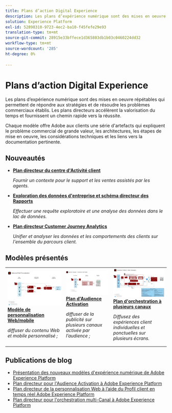 ```yaml
---
title: Plans d’action Digital Experience
description: Les plans d’expérience numérique sont des mises en oeuvre répétables qui permettent de répondre aux stratégies et de résoudre les problèmes commerciaux établis. Ils accélèrent le délai d'évaluation et fournissent un chemin rapide vers la réussite.
solution: Experience Platform
exl-id: 52898310-9723-4ec2-ba10-f45fefe29e93
translation-type: tm+mt
source-git-commit: 28915e33bffece1d365803db1b03c0460224dd32
workflow-type: tm+mt
source-wordcount: '285'
ht-degree: 0%

---
```


# Plans d’action Digital Experience

Les plans d’expérience numérique sont des mises en oeuvre répétables qui permettent de répondre aux stratégies et de résoudre les problèmes commerciaux établis. Les plans directeurs accélèrent la valorisation du temps et fournissent un chemin rapide vers la réussite.

Chaque modèle offre Adobe aux clients une série d&#39;artefacts qui expliquent le problème commercial de grande valeur, les architectures, les étapes de mise en oeuvre, les considérations techniques et les liens vers la documentation pertinente.

## Nouveautés

* **[Plan directeur du centre d&#39;Activité client](/help/blueprints/audience-activation/customer-activity.md)**

   *Fournir un contexte pour le support et les ventes assistés par les agents.*
* **[Exploration des données d&#39;entreprise et schéma directeur des Rapports](/help/blueprints/data-exploration/overview.md)**

   *Effectuer une requête exploratoire et une analyse des données dans le lac de données.*
* **[Plan directeur Customer Journey Analytics](/help/blueprints/customer-journey-analytics/overview.md)**

   *Unifier et analyser les données et les comportements des clients sur l&#39;ensemble du parcours client. &#x200B;*

## Modèles présentés

<table style="table-layout:fixed">
<tr>
  <td>
    <a href="https://experienceleague.adobe.com/docs/blueprints-learn/architecture/web-personalization/overview.html"><img alt="image miniature du plan directeur Personnalisation Web" src="web-personalization/assets/personalization.svg" /></a>
    <div><a href="https://experienceleague.adobe.com/docs/blueprints-learn/architecture/web-personalization/overview.html"><strong>Modèle de personnalisation Web/mobile</strong></a></div>
    <p><em>diffuser du contenu Web et mobile personnalisé ;</em></p>
  </td>
  <td>
    <a href="https://experienceleague.adobe.com/docs/blueprints-learn/architecture/audience-activation/overview.html"><img alt="image miniature pour le plan directeur "Audience Activation"" src="audience-activation/assets/aam.svg" /></a>
    <div><a href="https://experienceleague.adobe.com/docs/blueprints-learn/architecture/audience-activation/overview.html"><strong>Plan d'Audience Activation</strong></a></div>
    <p><em>diffuser de la publicité sur plusieurs canaux activée par l’audience ;</em></p>
  </td>
  <td>
    <a href="https://experienceleague.adobe.com/docs/blueprints-learn/architecture/multi-channel-message-orchestration/overview.html"><img alt="image miniature du "plan d'orchestration multi-canal"" src="multi-channel-message-orchestration/assets/aepbatch.svg" /></a>
    <div><a href="https://experienceleague.adobe.com/docs/blueprints-learn/architecture/multi-channel-message-orchestration/overview.html"><strong>Plan d'orchestration à plusieurs canaux</strong></a></div>
    <p><em>Diffusez des expériences client individuelles et ponctuelles sur plusieurs écrans.</em></p>
  </td>
</tr>
</table>


## Publications de blog

* [Présentation des nouveaux modèles d&#39;expérience numérique de Adobe Experience Platform](https://medium.com/adobetech/introducing-adobe-experience-platforms-new-digital-experience-blueprints-93a6b5f5da7c)
* [Plan directeur pour l&#39;Audience Activation à Adobe Experience Platform](https://medium.com/adobetech/a-blueprint-for-audience-activation-in-adobe-experience-platform-b2b30fae90fd)
* [Plan directeur de la personnalisation Web à l’aide du Profil client en temps réel Adobe Experience Platform](https://medium.com/adobetech/blueprint-for-web-personalization-using-adobe-experience-platform-real-time-customer-profile-fef2ce7a4b2f)
* [Plan directeur pour l&#39;orchestration multi-Canal à Adobe Experience Platform](https://medium.com/adobetech/blueprint-for-multi-channel-orchestration-in-adobe-experience-platform-c68317e94184)
